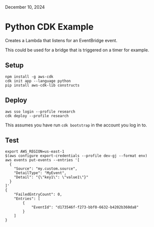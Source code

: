 December 10, 2024

Python CDK Example
==============================

Creates a Lambda that listens for an EventBridge event.

This could be used for a bridge that is triggered on a timer
for example.


Setup
------------------

    npm install -g aws-cdk
    cdk init app --language python
    pip install aws-cdk-lib constructs



Deploy
------------------


    aws sso login --profile research
    cdk deploy --profile research


This assumes you have run `cdk bootstrap` in the account you
log in to.


Test
-----------------

    export AWS_REGION=us-east-1
    $(aws configure export-credentials --profile dev-gj --format env)
    aws events put-events --entries '[                               
      {
        "Source": "my.custom.source",
        "DetailType": "MyEvent",
        "Detail": "{\"key1\": \"value1\"}"
      }
    ]'
    {
        "FailedEntryCount": 0,
        "Entries": [
            {
                "EventId": "d173546f-f273-bbf0-6632-b4202b360da8"
            }
        ]
    }
